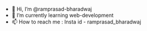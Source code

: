 - 👋 Hi, I’m @ramprasad-bharadwaj
- 🌱 I’m currently learning web-development
- 📫 How to reach me : Insta id - ramprasad_bharadwaj

<!---
ramprasad-bharadwaj/ramprasad-bharadwaj is a ✨ special ✨ repository because its `README.md` (this file) appears on your GitHub profile.
You can click the Preview link to take a look at your changes.
--->
